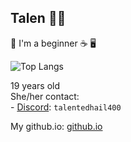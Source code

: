 ## Talen 🏳️‍⚧️
<!--
Talen400/Talen400
-->
🦀 I'm a beginner ☕ 🖥️


![Top Langs](https://github-readme-stats.vercel.app/api/top-langs/?username=Talen400&layout=compact&theme=radical)




19 years old <br>
She/her
contact: <br>
<l1> - [Discord](https://discord.com): `talentedhail400`
 </l1>

My github.io:
<a href='Talen400/github.io'> github.io </a>
